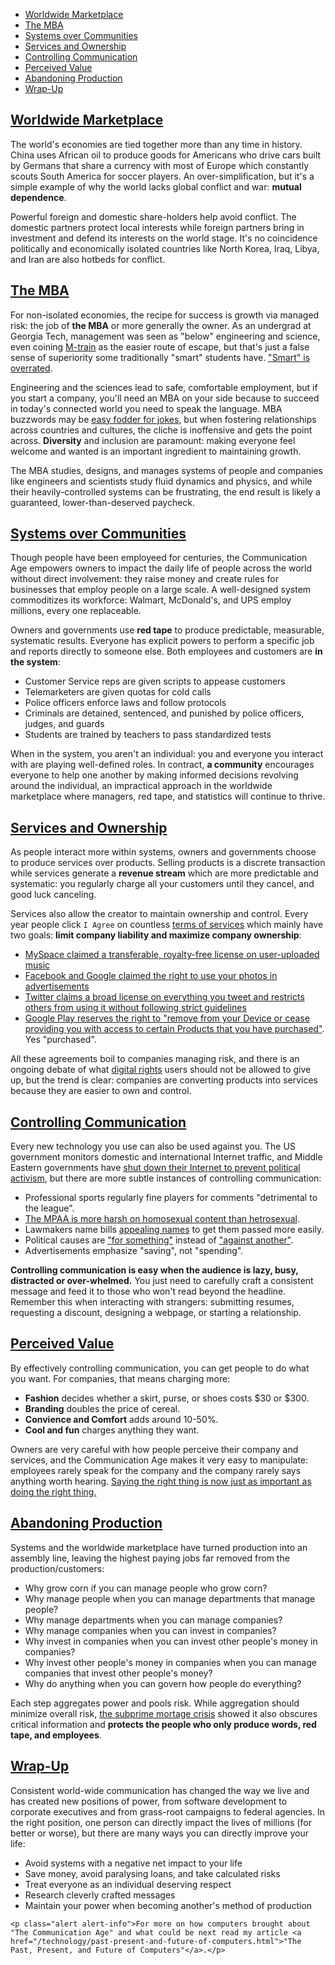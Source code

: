 * [Worldwide Marketplace](#worldwide-marketplace)
* [The MBA](#the-mba)
* [Systems over Communities](#systems-over-communities)
* [Services and Ownership](#services-and-ownership)
* [Controlling Communication](#controlling-communication)
* [Perceived Value](#perceived-value)
* [Abandoning Production](#abandoning-production)
* [Wrap-Up](#wrap-up)

## [Worldwide Marketplace](#worldwide-marketplace)

The world's economies are tied together more than any time in history. China uses African oil to produce goods for Americans who drive cars built by Germans that share a currency with most of Europe which constantly scouts South America for soccer players. An over-simplification, but it's a simple example of why the world lacks global conflict and war: __mutual dependence__.

Powerful foreign and domestic share-holders help avoid conflict. The domestic partners protect local interests while foreign partners bring in investment and defend its interests on the world stage. It's no coincidence politically and economically isolated countries like North Korea, Iraq, Libya, and Iran are also hotbeds for conflict.

## [The MBA](#the-mba)

For non-isolated economies, the recipe for success is growth via managed risk: the job of __the MBA__ or more generally the owner. As an undergrad at Georgia Tech, management was seen as "below" engineering and science, even coining [M-train](http://www.urbandictionary.com/define.php?term=M-train) as the easier route of escape, but that's just a false sense of superiority some traditionally "smart" students have. ["Smart" is overrated](/living/smart-is-overrated.html).

Engineering and the sciences lead to safe, comfortable employment, but if you start a company, you'll need an MBA on your side because to succeed in today's connected world you need to speak the language. MBA buzzwords may be [easy fodder for jokes](http://www.kamalgautam.com/Ivey/images/bingo.JPG), but when fostering relationships across countries and cultures, the cliche is inoffensive and gets the point across. __Diversity__ and inclusion are paramount: making everyone feel welcome and wanted is an important ingredient to maintaining growth.

The MBA studies, designs, and manages systems of people and companies like engineers and scientists study fluid dynamics and physics, and while their heavily-controlled systems can be frustrating, the end result is likely a guaranteed, lower-than-deserved paycheck.

## [Systems over Communities](#systems-over-communities)

Though people have been employeed for centuries, the Communication Age empowers owners to impact the daily life of people across the world without direct involvement: they raise money and create rules for businesses that employ people on a large scale. A well-designed system commoditizes its workforce: Walmart, McDonald's, and UPS employ millions, every one replaceable.

Owners and governments use __red tape__ to produce predictable, measurable, systematic results. Everyone has explicit powers to perform a specific job and reports directly to someone else. Both employees and customers are __in the system__:

* Customer Service reps are given scripts to appease customers
* Telemarketers are given quotas for cold calls
* Police officers enforce laws and follow protocols
* Criminals are detained, sentenced, and punished by police officers, judges, and guards
* Students are trained by teachers to pass standardized tests

When in the system, you aren't an individual: you and everyone you interact with are playing well-defined roles. In contract, __a community__ encourages everyone to help one another by making informed decisions revolving around the individual, an impractical approach in the worldwide marketplace where managers, red tape, and statistics will continue to thrive.

## [Services and Ownership](#services-and-ownership)

As people interact more within systems, owners and governments choose to produce services over products. Selling products is a discrete transaction while services generate a __revenue stream__ which are more predictable and systematic: you regularly charge all your customers until they cancel, and good luck canceling.

Services also allow the creator to maintain ownership and control. Every year people click `I Agree` on countless [terms of services](http://en.wikipedia.org/wiki/Terms_of_service) which mainly have two goals: __limit company liability and maximize company ownership__:

* [MySpace claimed a transferable, royalty-free license on user-uploaded music](http://en.wikipedia.org/wiki/Criticism_of_Myspace#Musicians.27_rights_and_Myspace_terms_of_use_agreement)
* [Facebook and Google claimed the right to use your photos in advertisements](http://gigaom.com/2013/10/15/heres-why-its-legal-for-google-and-facebook-to-use-your-face-in-ads/)
* [Twitter claims a broad license on everything you tweet and restricts others from using it without following strict guidelines](https://dev.twitter.com/terms/display-requirements)
* [Google Play reserves the right to "remove from your Device or cease providing you with access to certain Products that you have purchased"](https://play.google.com/intl/en_us/about/play-terms.html). Yes "purchased".

All these agreements boil to companies managing risk, and there is an ongoing debate of what [digital rights](http://en.wikipedia.org/wiki/Digital_rights) users should not be allowed to give up, but the trend is clear: companies are converting products into services because they are easier to own and control.

## [Controlling Communication](#controlling-communication)

Every new technology you use can also be used against you. The US government monitors domestic and international Internet traffic, and Middle Eastern governments have [shut down their Internet to prevent political activism](http://en.wikipedia.org/wiki/Arab_Spring), but there are more subtle instances of controlling communication:

* Professional sports regularly fine players for comments "detrimental to the league".
* [The MPAA is more harsh on homosexual content than hetrosexual](http://en.wikipedia.org/wiki/This_Film_Is_Not_Yet_Rated).
* Lawmakers name bills [appealing names](http://en.wikipedia.org/wiki/Patriot_Act) to get them passed more easily.
* Political causes are ["for something"](http://en.wikipedia.org/wiki/Pro-choice) instead of ["against another"](http://en.wikipedia.org/wiki/Anti-abortion_movements).
* Advertisements emphasize "saving", not "spending".

__Controlling communication is easy when the audience is lazy, busy, distracted or over-whelmed.__ You just need to carefully craft a consistent message and feed it to those who won't read beyond the headline. Remember this when interacting with strangers: submitting resumes, requesting a discount, designing a webpage, or starting a relationship.

## [Perceived Value](#perceived-value)

By effectively controlling communication, you can get people to do what you want. For companies, that means charging more:

* __Fashion__ decides whether a skirt, purse, or shoes costs $30 or $300.
* __Branding__ doubles the price of cereal.
* __Convience and Comfort__ adds around 10-50%.
* __Cool and fun__ charges anything they want.

Owners are very careful with how people perceive their company and services, and the Communication Age makes it very easy to manipulate: employees rarely speak for the company and the company rarely says anything worth hearing. [Saying the right thing is now just as important as doing the right thing.](http://www.cnn.com/2010/US/06/02/oil.spill.bp.apology/)

## [Abandoning Production](#abandoning-production)

Systems and the worldwide marketplace have turned production into an assembly line, leaving the highest paying jobs far removed from the production/customers:

* Why grow corn if you can manage people who grow corn?
* Why manage people when you can manage departments that manage people?
* Why manage departments when you can manage companies?
* Why manage companies when you can invest in companies?
* Why invest in companies when you can invest other people's money in companies?
* Why invest other people's money in companies when you can manage companies that invest other people's money?
* Why do anything when you can govern how people do everything?

Each step aggregates power and pools risk. While aggregation should minimize overall risk, [the subprime mortage crisis](http://en.wikipedia.org/wiki/United_States_housing_bubble#Subprime_mortgage_industry_collapse) showed it also obscures critical information and __protects the people who only produce words, red tape, and employees__.

## [Wrap-Up](#wrap-up)

Consistent world-wide communication has changed the way we live and has created new positions of power, from software development to corporate executives and from grass-root campaigns to federal agencies. In the right position, one person can directly impact the lives of millions (for better or worse), but there are many ways you can directly improve your life:

* Avoid systems with a negative net impact to your life
* Save money, avoid paralysing loans, and take calculated risks
* Treat everyone as an individual deserving respect
* Research cleverly crafted messages
* Maintain your power when becoming another's method of production

```raw
<p class="alert alert-info">For more on how computers brought about "The Communication Age" and what could be next read my article <a href="/technology/past-present-and-future-of-computers.html">"The Past, Present, and Future of Computers"</a>.</p>
```
